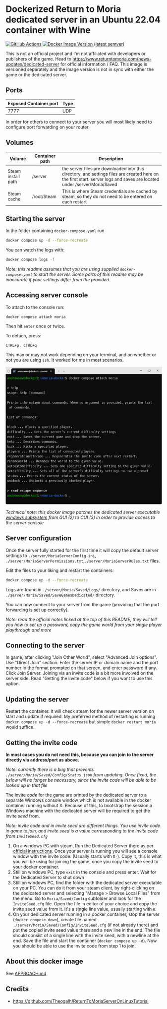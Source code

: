 # Dockerized Return to Moria dedicated server in an Ubuntu 22.04 container with Wine

[![GitHub Actions](https://github.com/AndrewSav/moria-docker/actions/workflows/main.yml/badge.svg)](https://github.com/AndrewSav/moria-docker/actions)
[![Docker Image Version (latest semver)](https://img.shields.io/docker/v/andrewsav/moria?sort=semver)](https://hub.docker.com/r/andrewsav/moria/tags)

This is not an official project and I'm not affiliated with developers or publishers of the game. Head to https://www.returntomoria.com/news-updates/dedicated-server for official information / FAQ. This image is versioned separately and the image version is not in sync with either the game or the dedicated server.

## Ports


| Exposed Container port | Type |
| ------------------------ | ------ |
| 7777                | UDP  |

In order for others to connect to your server you will most likely need to configure port forwarding on your router.

## Volumes


| Volume             | Container path              | Description                             |
| -------------------- | ----------------------------- | ----------------------------------------- |
| Steam install path | /server   | the server files are downloaded into this directory, and settings files are created here on the first start. server logs and saves are located under /server/Moria/Saved |
| Steam cache | /root/Steam | This is where Steam credentials are cached by steam, so they do not need to be entered on each restart |

## Starting the server

In the folder containing `docker-compose.yaml` run

```bash
docker compose up -d --force-recreate
```

You can watch the logs with:

```bash
docker compose logs -f
```

*Note: this readme assumes that you are using supplied `docker-compose.yaml` to start the server. Some parts of this readme may be inaccurate if your settings differ from the provided.*

## Accessing server console

To attach to the console run:

```
docker compose attach moria
```

Then hit `enter` once or twice.

To detach, press:

```
CTRL+p, CTRL+q
```

This may or may not work depending on your terminal, and on whether or not you are using `ssh`. It worked for me in most scenarios.

![ds01](images/ds01.png)

*Technical note: this docker image patches the dedicated server executable [windows subsystem](https://learn.microsoft.com/en-us/windows/win32/debug/pe-format#windows-subsystem) from GUI (2) to CUI (3) in order to provide access to the server console*

## Server configuration

Once the server fully started for the first time it will copy the default server settings to `./server/MoriaServerConfig.ini`, `./server/MoriaServerPermissions.txt`,`./server/MoriaServerRules.txt` files.

Edit the files to your liking and restart the containers:

```bash
docker compose up -d --force-recreate
```

Logs are found in `./server/Moria/Saved/Logs/` directory, and Saves are in `./server/Moria/Saved/SaveGamesDedicated/` directory.

You can now connect to your server from the game (providing that the port forwarding is set up correctly).

*Note: read the official notes linked at the top of this README, they will tell you how to set up a password, copy the game world from your single player playthrough and more*

## Connecting to the server

In game, after clicking "Join Other World", select "Advanced Join options". Use "Direct Join" section. Enter the server IP or domain name and the port number in the format prompted on that screen, and enter password if any. Click Join Server. Joining via an invite code is a bit more involved on the server side. Read "Getting the invite code" below if you want to use this option.

## Updating the server

Restart the container. It will check steam for the newer server version on start and update if required. My preferred method of restarting is running `docker compose up -d --force-recreate` but simple `docker restart moria` would suffice. 

## Getting the invite code

**In most cases you do not need this, because you can join to the server directly via address/port as above.**

*Note: currently there is a bug that prevents `./server/Moria/Saved/Config/Status.json` from updating. Once fixed, the below will no longer be necessary, since the invite code will be able to be looked up in that file*

The invite *code* for the game are printed by the dedicated server to a separate Windows console window which is not available in the docker container running without X. Because of this, to bootstrap the session a Windows machine with the dedicated server will be required to get the invite *seed* from.

*Note: invite code and in invite seed are different things. You use invite code in game to join, and invite seed is a value corresponding to the invite code from `InviteSeed.cfg`*

1. On a windows PC with steam, Run the Dedicated Server there as per [official instructions](https://www.returntomoria.com/news-updates/dedicated-server). Once your server is running you will see a console window with the invite code. (Usually starts with `D-`). Copy it, this is what you will be using for joining the game, once you copy the invite seed to your docker container.
2. Still on windows PC, type `exit` in the console and press enter. Wait for the Dedicated Server to shut down
3. Still on windows PC, find the folder with the dedicated server executable on your PC. You can do it from your steam client, by right-clicking on the dedicated server and selecting "Manage > Browse Local Files" from the menu. Go to `Moria/Saved/Config` subfolder and look for the `InviteSeed.cfg` file. Open the file in editor of your choice and copy the invite seed value from it. It's a single line value, usually starting with `0`.
4. On your dedicated server running in a docker container, stop the server (`docker compose down`), create file named `./server/Moria/Saved/Config/InviteSeed.cfg` (if not already there) and put the copied invite seed value there and a new line in the end. The file should consist of a single line with the invite seed, with a newline at the end. Save the file and start the container (`docker compose up -d`). Now you should be able to use the invite code from step 1 to join.

## About this docker image

See [APPROACH.md](APPROACH.md)

## Credits

- https://github.com/Theogalh/ReturnToMoriaServerOnLinuxTutorial
